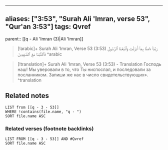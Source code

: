 
---
aliases: ["3:53", "Surah Ali 'Imran, verse 53", "Qur'an 3:53"]
tags: Qvref
---

parent:: [[q - Ali 'Imran (3)|Ali 'Imran]]

> [!arabic]+ Surah Ali 'Imran, Verse 53 (3:53)
> <span class="quran-arabic">رَبَّنَآ ءَامَنَّا بِمَآ أَنزَلْتَ وَٱتَّبَعْنَا ٱلرَّسُولَ فَٱكْتُبْنَا مَعَ ٱلشَّـٰهِدِينَ</span>
^arabic

> [!translation]+ Surah Ali 'Imran, Verse 53 (3:53) - Translation
> Господь наш! Мы уверовали в то, что Ты ниспослал, и последовали за посланником. Запиши же нас в число свидетельствующих».
^translation



## Related notes
```dataview
LIST from [[q - 3 - 53]]
WHERE !contains(file.name, "q - ")
SORT file.name ASC
```

### Related verses (footnote backlinks)
```dataview
LIST FROM [[q - 3 - 53]] AND #Qvref
SORT file.name ASC
```

